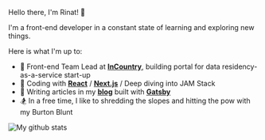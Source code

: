 ﻿Hello there, I'm Rinat! 👋

I'm a front-end developer in a constant state of learning and exploring new things.

Here is what I'm up to:

- :office: Front-end Team Lead at **[InCountry](https://incountry.com)**, building portal for data residency-as-a-service start-up
- :rocket: Coding with **[React](https://reactjs.org/)** / **[Next.js](https://https://nextjs.org/)** / Deep diving into JAM Stack
- :book: Writing articles in my **[blog](https://rrezyapov.com/)** built with **[Gatsby](https://www.gatsbyjs.com/)**
- :snowboarder: In a free time, I like to shredding the slopes and hitting the pow with my Burton Blunt


![My github stats](https://github-readme-stats.vercel.app/api?username=RinatRezyapov&show_icons=true&theme=calm)
   
